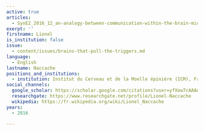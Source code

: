 ```yaml
---
active: true
articles:
  - SynE2_2016_12_an-analogy-between-communication-within-the-brain-microcosm-
exerpt: ''
firstname: Lionel
is_institution: false
issue:
  - content/issues/brains-that-pull-the-triggers.md
language:
  - English
lastname: Naccache
positions_and_institutions:
  - institution: Institut du Cerveau et de la Moelle épinière (ICM), France
social_channels:
  google_scholar: https://scholar.google.com/citations?user=yfXow7cAAAAJ&hl=fr
  researchgate: https://www.researchgate.net/profile/Lionel-Naccache
  wikipedia: https://fr.wikipedia.org/wiki/Lionel_Naccache
years:
  - 2016

---
```

